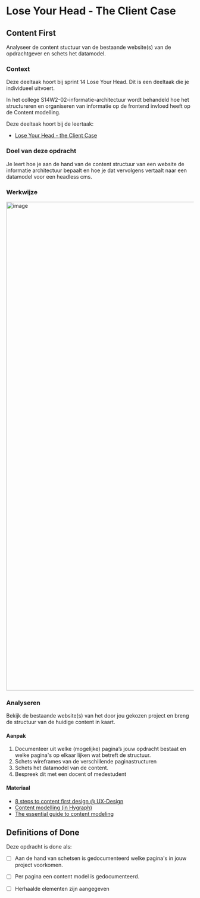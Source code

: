# Lose Your Head - The Client Case

## Content First

Analyseer de content stuctuur van de bestaande website(s) van de opdrachtgever en schets het datamodel. 

### Context

Deze deeltaak hoort bij sprint 14 Lose Your Head. 
Dit is een deeltaak die je individueel uitvoert.

In het college S14W2-02-informatie-architectuur wordt behandeld hoe het structureren en organiseren van informatie op de frontend invloed heeft op de Content modelling.

Deze deeltaak hoort bij de leertaak:
- [Lose Your Head - the Client Case](https://github.com/fdnd-task/lose-your-head-the-client-case/)


### Doel van deze opdracht

Je leert hoe je aan de hand van de content structuur van een website de informatie architectuur bepaalt en hoe je dat vervolgens vertaalt naar een datamodel voor een headless cms.

### Werkwijze
<img width="1313" alt="image" src="https://github.com/fdnd-task/lose-your-head-content-first/assets/1391509/a581d316-0aa9-49c5-b522-65a72021f5b6">



### Analyseren
Bekijk de bestaande website(s) van het door jou gekozen project en breng de structuur van de huidige content in kaart.

#### Aanpak

1. Documenteer uit welke (mogelijke) pagina’s jouw opdracht bestaat en welke pagina's op elkaar lijken wat betreft de structuur. 
2. Schets wireframes van de verschillende paginastructuren
3. Schets het datamodel van de content.
4. Bespreek dit met een docent of medestudent

#### Materiaal 

- [8 steps to content first design @ UX-Design](https://uxdesign.cc/8-steps-to-content-first-design-fa2885b9caee)
- [Content modelling (in Hygraph)](https://hygraph.com/docs/getting-started/fundamentals/content-modeling)
- [The essential guide to content modeling](https://hygraph.com/blog/essential-guide-to-content-modeling)

## Definitions of Done

Deze opdracht is done als:

- [ ] Aan de hand van schetsen is gedocumenteerd welke pagina's in jouw project voorkomen.
- [ ] Per pagina een content model is gedocumenteerd.
- [ ] Herhaalde elementen zijn aangegeven


